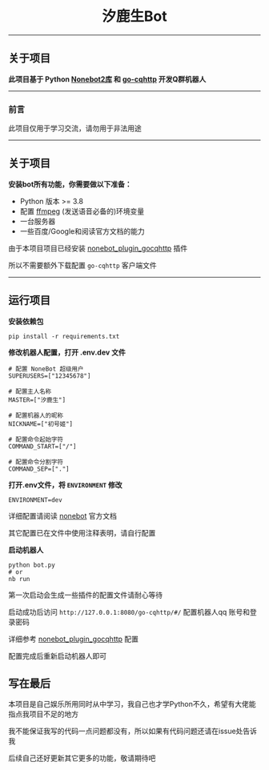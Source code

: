 # <center>汐鹿生Bot</center>

---

## 关于项目

**此项目基于 Python [Nonebot2库](https://v2.nonebot.dev/) 和 [go-cqhttp](https://docs.go-cqhttp.org/) 开发Q群机器人**

---

### 前言

此项目仅用于学习交流，请勿用于非法用途

---

## 关于项目

**安装bot所有功能，你需要做以下准备：**

* Python 版本 >= 3.8
* 配置 [ffmpeg](https://ffmpeg.org/) (发送语音必备的)环境变量
* 一台服务器
* 一些百度/Google和阅读官方文档的能力

由于本项目项目已经安装 [nonebot_plugin_gocqhttp](https://github.com/mnixry/nonebot-plugin-gocqhttp) 插件

所以不需要额外下载配置 `go-cqhttp` 客户端文件

---

## 运行项目

**安装依赖包**

```
pip install -r requirements.txt
```

**修改机器人配置，打开 .env.dev 文件**

```
# 配置 NoneBot 超级用户
SUPERUSERS=["12345678"]

# 配置主人名称
MASTER=["汐鹿生"]

# 配置机器人的昵称
NICKNAME=["初号姬"]

# 配置命令起始字符
COMMAND_START=["/"]

# 配置命令分割字符
COMMAND_SEP=["."]
```

**打开.env文件，将 `ENVIRONMENT` 修改**

```
ENVIRONMENT=dev
```

详细配置请阅读 [nonebot](https://v2.nonebot.dev/) 官方文档

其它配置已在文件中使用注释表明，请自行配置

**启动机器人**

```
python bot.py
# or
nb run
```

第一次启动会生成一些插件的配置文件请耐心等待

启动成功后访问 `http://127.0.0.1:8080/go-cqhttp/#/` 配置机器人qq
账号和登录密码

详细参考 [nonebot_plugin_gocqhttp](https://github.com/mnixry/nonebot-plugin-gocqhttp) 配置

配置完成后重新启动机器人即可

## 写在最后

本项目是自己娱乐所用同时从中学习，我自己也才学Python不久，希望有大佬能指点我项目不足的地方

我不能保证我写的代码一点问题都没有，所以如果有代码问题还请在issue处告诉我

后续自己还好更新其它更多的功能，敬请期待吧

